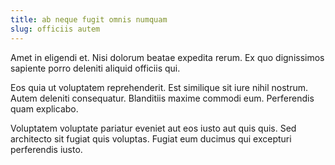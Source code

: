 ```yaml
---
title: ab neque fugit omnis numquam
slug: officiis autem
---
```


Amet in eligendi et. Nisi dolorum beatae expedita rerum. Ex quo dignissimos sapiente porro deleniti aliquid officiis qui.

Eos quia ut voluptatem reprehenderit. Est similique sit iure nihil nostrum. Autem deleniti consequatur. Blanditiis maxime commodi eum. Perferendis quam explicabo.

Voluptatem voluptate pariatur eveniet aut eos iusto aut quis quis. Sed architecto sit fugiat quis voluptas. Fugiat eum ducimus qui excepturi perferendis iusto.
